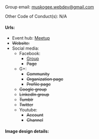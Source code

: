 Group email: muskogee.webdev@gmail.com

Other Code of Conduct(s): N/A 

#### Urls:
  - Event hub: [Meetup](https://www.meetup.com/Muskogee-Web-Dev-Design/)
  - ~~Website:~~ 
  - Social media:
    - Facebook:
      - [Group](https://www.facebook.com/groups/571244789700394/)
      - ~~Page~~
    - G+:
      - ~~Community~~
      - ~~Organization page~~
      - ~~Profile page~~
    - ~~Google group~~
    - ~~LinkedIn group~~
    - ~~Tumblr~~
    - ~~Twitter~~
    - Youtube:
      - ~~Account~~
      - ~~Channel~~

#### Image design details:
